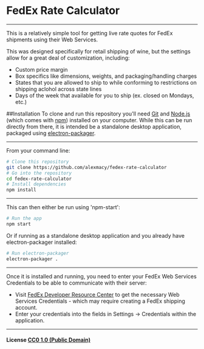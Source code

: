 # FedEx Rate Calculator

----
This is a relatively simple tool for getting live rate quotes for FedEx shipments using their Web Services.

This was designed specifically for retail shipping of wine, but the settings allow for a great deal of customization, including:
  - Custom price margin
  - Box specifics like dimensions, weights, and packaging/handling charges
  - States that you are allowed to ship to while conforming to restrictions on shipping aclohol across state lines
  - Days of the week that available for you to ship (ex. closed on Mondays, etc.)


##Installation
To clone and run this repository you'll need [Git](https://git-scm.com) and [Node.js](https://nodejs.org/en/download/) (which comes with [npm](http://npmjs.com)) installed on your computer. While this can be run directly from there, it is intended be a standalone desktop application, packaged using [electron-packager](https://www.npmjs.com/package/electron-packager).

----
From your command line:

```bash
# Clone this repository
git clone https://github.com/alexmacy/fedex-rate-calculator
# Go into the repository
cd fedex-rate-calculator
# Install dependencies
npm install
```
----
This can then either be run using 'npm-start':

```bash
# Run the app
npm start
```

Or if running as a standalone desktop application and you already have electron-packager installed:

```bash
# Run electron-packager
electron-packager .
```
----
Once it is installed and running, you need to enter your FedEx Web Services Credentials to be able to communicate with their server:

- Visit [FedEx Developer Resource Center](http://www.fedex.com/us/developer/web-services/index.html) to get the necessary Web Services Credentials - which may require creating a FedEx shipping account.
- Enter your credentials into the fields in Settings -> Credentials within the application.

----

#### License [CC0 1.0 (Public Domain)](LICENSE.md)
